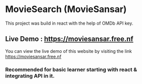 # MovieSearch (MovieSansar) 

This project was build in react with the help of OMDb API key.

## Live Demo : https://moviesansar.free.nf
 You can view the live demo of this website by visiting the link https://moviesansar.free.nf

### Recommended for basic learner starting with react & integrating API in it.
 
